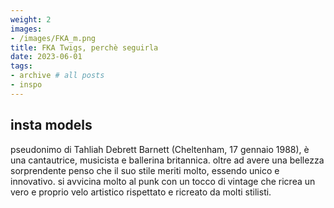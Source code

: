 ```yaml
---
weight: 2
images:
- /images/FKA_m.png
title: FKA Twigs, perchè seguirla
date: 2023-06-01
tags:
- archive # all posts
- inspo
---
```


## insta models
 pseudonimo di Tahliah Debrett Barnett (Cheltenham, 17 gennaio 1988), è una cantautrice, musicista e ballerina britannica. oltre ad avere una bellezza sorprendente penso che il suo stile meriti molto, essendo unico e innovativo. si avvicina molto al punk con un tocco di vintage che ricrea un vero e proprio velo artistico rispettato e ricreato da molti stilisti.
